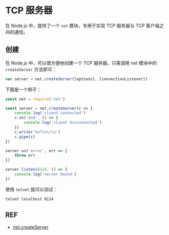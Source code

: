 # TCP 服务器

在 Node.js 中，提供了一个 `net` 模块，专用于实现 TCP 服务器与 TCP 客户端之间的通信。

## 创建

在 Node.js 中，可以很方便地创建一个 TCP 服务器，只需调用 net 模块中的 `createServer` 方法即可：

```js
var server = net.createServer([options], [connectionListener])
```

下面是一个例子：

```js
const net = require('net')

const server = net.createServer(c => {
    console.log('client connected')
    c.on('end', () => {
        console.log('client disconnected')
    })
    c.write('hello\r\n')
    c.pipe(c)
})

server.on('error', err => {
    throw err
})

server.listen(8124, () => {
    console.log('server bound')
})
```

使用 `telnet` 就可以测试：

```sh
telnet localhost 8124
```

## REF

- [net.createServer][createServer]

[createServer]: https://nodejs.org/api/net.html#net_net_createserver_options_connectionlistener